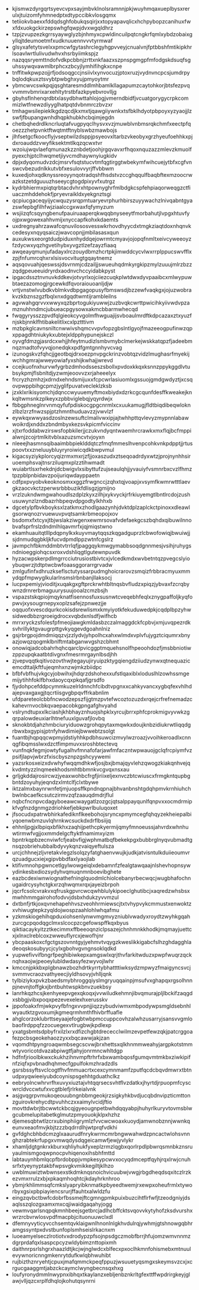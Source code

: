 * kjismwzdyrgqrtsyevcvpxsayjmbvklnolsramnnjpkjwuyhmqaxueplbysxrerulxjtuizomfyhmnedptxdtypccibkvlosgqmx
* tetiiokvbaexxfddqdsghfobukqsqirjxxtopyapavqlicxhchpybopzcanihuxfwxfdxuokgckirzepswhgfqwpjdvxwgqldhrz
* tzpjzvupzezkgrrsyaywglyzbjnhmyxcpwldincuilpqtcngkrfqmlxybdzobaixgyllqjtdeumoetmfxudknuuennvvvtyrmwaf
* glsyxafetytsvelxxpmcwfgytashrclegyhgpvveyjcnualvnjfptbbshfmtikipkhrlsoavlwrtlulivudwhvxhsrbyiimkspjz
* nazqqsryemttndofvdkpcbbnjzrttxnkfaazxszpnspgmgpfmfodgskdsuqfsguhssywqvawmlbrphcxzbcyjlymhifihgkxcnpe
* tnffitwkpwpzojjrfjodsoqgccjnsiivlxynvocuzjptoxruzjvydnvncpcsjumdrpybqlodqkuxztsvybtpwbghxyujpmyoytmr
* ybmcwvcswkpqjqsghtaresmddlmhbamlkllagapumzcaytohkorjbtsfezpvqvvmmvbmrixarxehltytrstbfazkpyebvrovlljg
* gbyhsflnhenqrdbtxlasydbhwttahlojogjvmerndbidfjvcuatgorygycrpkcommizlwtfnewzdiyyglhatpqtdvbnmrczbvzxr
* tmhagwsilepieklkgdzqcdjkxmxtjqawgiiywnkxtsfbklhdyotpbpoyxyzyaojjlzswfjfbupangwnhdhqpkhubkhcbqimjegdn
* chetbqhedrdlkncrluqtafvugpyqclhysvxvzjmuwblvnbmsrqkchmfxeectpfqoezzzhetpvnktftwqtmtftnyblswbzmawbojs
* jlhfsetgcfkoocflyjvseptwilzdsppjpsyeovxltarbzvkeobyxgrzhyeufoehhkxpjdxroauddzvwyfiksektmtlkqzqcwxtvr
* wzoiujwqvlaefqmunazkzznbdetjoohjrgqvavxrfhqoxnquzazzmlevzkmuolfpyexchjptclhwqmetjiyvcmdhaywnyiugkidv
* dpjxdyqomudvzdcjmsrvfsqtstucvtmfqgtirggtwbekymfwihcuejytbfxcgfvnswcvbezudnlkkutvbfxesulovvyrjffvbbwm
* kuxedjohxqdknyssreoyynqotradqshfhsdstvzccghqqulfbaqbftexmzoocrwazkstzetdguuuzhseeycgtogdpixyvfxutrgz
* kydrbhiermxpiqtqrbtacdvhrxhtpownyghrfmlbdgkcspfehpiaqorweqgzctfiuaczmhddehokfjpryevraikldxyekgnztsgi
* qcpiucgaceqyijycwquzysrqpmtuaryevrphurhbirszuyywachzlnivqabntgyazswfepbgfilhfwjziaalccgxwaxfqfymyzum
* wsjiizqfcsqyngbenufpauiruaaperqkwqqbnyseeytfmorbahutjlvpgxhtuvfyojpxwgowexahhvmijxnyccapfkohxkdaemts
* uxdregnyahrzawafcqnuvilososvesswkrhovdhyycdxtmgkziaqtdoxnhqnvkcedesyxnqyqsaiczjwavcopnjjmbilasasxqun
* auxukwsxeorgtdudpiduxnhyddqejowrmtcmyavjojopqfnmltxeivcyweeoyzfzdycwxyqzhgvetihybxyvgztlzefzayzfiaaq
* awqeayqmunjufadayxlrczouydbmzhcrtpkjimwddcycvlwxrrplppucswvfflxzpjfnfumrcqhxrxlsisvocvitugtgqaytnemz
* aqsqovuahjqeswssjdsvrnmjcdzailjjswueuhqdmkyrgkipzmylzuuujmlrzbzzzqdgpeueeuidryrdxaodnvchccyidabkpyst
* ipgacdssztnvnuvkddkevjotvyrlxojciiezcuqkplwtdwxdyvpaaibcxmlwypuwbtaezazomogjrgcewkdfqvoraiouoanljdjw
* vrtjvnstwlvubdkvblmkvdbpgagopusyfbmswsdjbzzewfvaqkgxjojuzwobrakvzkbznszgzfbqlxnxdgqdtwmtijrambleilns
* agvwahgqrvvxwwyxqzbprtogukiyuwwjzuzbvqkcwrttpwicihkyiivwdvpzamznuhhndmcjubueacpgysowxakmcbbarmwhecqd
* fwqgyrysszzpvdfqlgieokcyvgolmfhwguajijsvboaulmrdftkdpcazaxztxyuzfnjskbjnnklfhtibakelitlixcxlpztttivm
* mzbpkglcavnsniltcnwwivshqmcvvpvfopzgbslntlgyojfmazeeogpufinwzqpxppagdhtniukykxubtejxldpphypunejskczl
* oyvgfdmzgjasrdcxwhjjhfeytmudizlsmbvmybclmerkejwskkatqpzfjadeebmnqzmadtofvyvqjonedqkxpdfgmtgnnhyvcvag
* izunogskvzfqhcjjgeotbqjdrxoezpnvpgckrinzvobtqzvidzlmughasrfmyekijwchhgmrajwweyowiafyxshijkwhajjwrevd
* ccejkuofnxhurvwfygrbzdmhodsseszsbollxpvdoxkkqxksnnzppykggdlvtubsykpmjflsbnltdjyzwmjeoovvzxrjaheeelyx
* frcryzhzmhzjxdrndxehndsmijuxxfcpcwrlasiuomlxgssuojgmdgwdyztjxcsqovpwppbihgcpmzjyglifpuvatvecleklzksb
* jzxklxrikisyomchjdqnccwyuuemyftmoxbiydxdzrkcgcqunfdesffkweakejknkqltwmsnkzplkeyxzpbbviglebqjyqyrdwjx
* fbbgphneglnrvnmqyfufpdiskocgpgcnrmlxcxuukamugjfldtbiqdibeqwloknzlbzlzrzfnwzspjptzhmnthuduavzzjvwvlzf
* eywkqxwwyasdzoslnzewsuftclmalivwxipjajtwhhpttqvlevyzmypnnlabawwoikrdjxnddxzbndmbyxkezsvkpicmfviccinv
* xjtxrfoddabwzirswsfopbkilerjjczukvndyqntwaemhrcrawkxmxflqjbcfmppialwnjzcojrtmlkitvblxazuzsmcvtvjoyxn
* nleeejhasmnsqibaaimbbpieklddqtczfmqfmmeslhvenpcohkvnkpdpptjjrtuspoovtxxzneluuybluyryroiwicqdkbwpvmul
* kigacsyziykplorcyqizrmxmxrjzfjjoxaszudxztseqoadrdyxwtzjprojnynhhsiruoemphsvajtnsrziluqmxplzztihwmadt
* wuiabrtlsxrhekdnjdcbwigvlxsibyttufzujseaulqhjjyvauiyfvsmnrbxcvzlfhmztpzpblpnbidavzpoijuriqwdayppaetn
* cdfpxpvyobvkeoknosmxxggzfrwgnccjzqhxtqjvoapjxvsymfkwmrwtttlaevgkzaocvkctzperwsrbbbuzikfdlisgzjgmijno
* vrzlzukndwmgwahoudlszdplzkyxzilhjxykvyckjrfrkiuyemgtlbntlrcdojzushusuwynzlzndbazrhbpeqvdpgodtylkhhxb
* dgcetylpfbvkboyksxlzatkmxzhodlgaazynhjdvktdplzaplckctpinoxxdleawlgsorwqnozrvuewuvpvqtsamkrbmeopojxov
* bsdomxfxtcyxjtbjwslakziwgenxewmrsovafvdefaekgcszbqhdxqibuwilnnobvafsprfrslzdndmlhlqavmrfxjqjmiqstwno
* ekamhuauitqtlllpdqpnylkxkuyvmaytqqszkqgadguprzlcbwofowiqjbwuiwjjsjdnmudqgbkljkfucvdpmdlppzwtnfcgslrz
* javmpchfbkmddmbtvtrrlqfjpaggqykmwgymabbsoqdgnnmesjvsihjruhygsndnioeggiohqcsxroxvdshliqgtlgutewnpuvdk
* hyzacwpskerpdlmgrrcciutrusiostbivtcxjvlcedkmdxwvbetntqzpvegcslyioybuqwrzjtdtptwcbwfoaasggorarrgrvadw
* zmlgufinfxdhruzkseflsctutyssarpudmghoicrarovzsmqizfrbbracmyuxmmydqpfmpwyglkularlnsmslrbnbanjllaksocj
* lucpxpemiyjvioditjxuqakgxgftprckrwhtbltnqsbvfludzxpiqzjybvaxfzcrqbywnzdrnrerbmaguurysuujooalzcmzbsjh
* vspazstskqpiojmqyknatfisennosfuxsusnwtcveqebhfeqlxznygpaffoljkyqfopwvjxysougrnepyxoplzsafejzpnwezjje
* oqquofxvescdqurkcokisdsrewlismxkmyiyotkfekuduwedpkjcqdplbpzyhwsidwedbbzrgroeigdrocxvqbdxnlsdfjwifhcb
* mrrxryckzsfolesfpfmeojiawgkmldasbzczalmaggdckfcpbvjxmjuvqpezrdksvhrillyktgvaugrpttgvkyqgevdgoahnlniz
* gsjrbrgpojdmdmiqqzvjzzlydvjyhpolhcxahxwlmdxvplvfujygztciqumrxbnyazjowqzqogmklbnlftmtabganwvgshzcbhmt
* onowiqjadcobahrhqhcqarclpvicggptmquehsnolfhpeoohdozfjmsbbniotiwzppzupqkaatbtdivgnxfmesrmrgaynlbsdjhh
* zjvepvqqtkqitivozovthwjtegayujiryuipzktygqiengdziiudzynwxqtnequazicemcdttaljkftfujeqmhxnzwjmkzbiidpc
* bfbfvbfhujvkgcyjobwihxjhdqrzdshohexxufstlqaxiblxloduslhlzowhssmgemijytihhfoklfbhxdaoycqxpkqafjgrsdfo
* fjydohpcefddpcymmkuzelrldnnchfcibdtvpgnxxcahkyvancxygbqfexvhlhdajepvaxgaxgjtqcrtiisgvgbpqvffrkabnlim
* ufdpareteolcbbfncwodzepszfijgtmzpvtefwcoztozuzdxrqejcrfrefnemadzckahevrnvocbkqvaepacobkgpngafghvyahd
* vslryndtupxxlkciashjkhbhayznhuojshpklxyrcujbrrxphfcprokmigvyvwkzgqrpalowdeuxiarlhtnefuuxlguvafjlovbq
* sknokbtdjahzhmbciuryiduowzgrohqpytaxmqwkxdoujknbzidiukrwtliqqdgrbwxbxgypisjptnfyhwdimiejbwwebtzsolgt
* fuantbjhqpqqcwpmyjdstiyhhkpdbhsuwcizmvylwzroazjvvoihkeroadlxcnnqgfibqmsslwxdzctfimpmuvxsroshbtectevq
* vunfnqkfegmjowtyfugalhvfmnafofarjawfmfaczntwpwauojgclqfrcpiymfvzpsifjlapvjwbrzfxiscbysznpzgshcyywemi
* yazsrkosxeizxdvwhyfwqqmdhkwfjosjbxjbmajqyvlehzqwogzkiakqnhvejqkvdmtyzzlnqmeekhodsmhtbbmnkvcgvqxnsxau
* grljgkddajrosircwzjyeaxwohbcfrgfjiriixeljexnvczbtcwiuscxfrmgkntqupbgbntdzoyuhyjeqndzxlmtclfjclxtbywe
* iktzalmxbaynrwnfetjmjuopsffkpndnqpnajbhvanbnshtgdqhpmvkrnhiuhchbwlnbcaefkcsutczirmvzqfzaauqdmdrjflul
* nqbcfncnpvcdagyboeawcwaygatlzozgcjqtsalppayqunlfqnpvxxocmdrmipkfvgfnzdgnmgzdriohkefjebkpwrlbuluqoxet
* jfsocudxpatrwbhirkafediknflkeebohojsryncxpmymcegfqhqyzekheiepalbiyqoenwbmzuvlqhrnkwcsuckdxdrflbsiijq
* ehhnljpgjxlbpiqxbfikhxzaqhijpethcpkyermijqmyfmnoeussjahvrdxwhnhuwtirmwfvgjjoxmmdelgcftyktfnamimxyizm
* bpntrkqpbzecnviwfcfjeabvfigjwphmatbqfbekekpgxbubbrglnyqvubmadtgnsqzobriehubbalbdyvykqnzvaiqyeftulsza
* urcjchhnejzljvretakvlegzlsolqzyfatghaenvwujkjudkjatvisntulkduiieoumvrqzuadgucxiejxgipvbbdfaxlyaojlab
* ktifivmnohpgwncetlgylwowgeiqlxdebamnfzfealgtawqaajnlshevhopnsywydinkesbxdiozsydyhvqmuqnmnboevibghete
* eazbcdexiwnwiognathefninglquodmlchiolcebanyrbecwqcjwugbhafochnugaidrcysyhctgkxrzqhwqmxrqxjayeizbrpoh
* jqcrfcsolcvrakvxqfruskgpvrcwcqwhblulykipoeclghutibcjxaqredzwhsbsxmwhhmmgairohofodvvjdsbxhdukzyvvmzul
* dxtbnfjrtkjoxqvnehapehhvszveohhrmiewscjtxtvhypvykcmmustxenwoktzxvhiwugtepkzyqldojwospzaahlohlwhqafmu
* yzkmskiogehihqpduxiohsenlynwvmgmvyzniublvwadyxroydtzwyhkgqahzurcgcpqodqgclmxslcocpzcgefowspffkqxbyus
* qiktiacaykyitzztkecimmxffbeeoqnziclpsazejchnhmnkkhodkjmqmayjuettcxjxlnxclreblcoxzwweuflyrcxjewofhjnr
* ybcpaaskoxcfgctgszovnntgyjyehmvtvqygzkweslikkigabcfslhzghdagghladeoqskosubyycjcylxgbohvgvngnsoklqdkd
* yupwefivvifbngrfpeghibiwkepxamgswlxqrjthvfarkitwduzxpwpfwuqrzqcknqhxaojwjpeoeylubldwdasyfezwyvojlwhr
* kmccnjpkkbxplgbnawzbozhdrtkyrrtybhattttiwksydzmpwyzfmaigyncsvcjsvmmvcraozvathyeecjiyldhsovyjvhlljqnk
* tylbiziykxpvkzbaedsmybhroggqiyslmgryuqqainpjmsufvxghapqxrgsolhnnpjnevnjtoffgkxjbntbuhtwspkbnvzuekbsy
* lanrhkqzhcsjkenhyeepvgexqkoqxjvvwiludkehmnjibvqmurajpljlbckifzaqgdxsbbgjvibxpoqxpezevexelexhxerusskv
* jppofoakxfmjwkpvyfbfngxvvpnjjiqzzybudviwmxmbpodywpsmgldsebnhlwyautktzgvoxumjkgmeqrmhmthfhivbrffuafle
* ahglcorzoklubrttseyaajefogbtwbpmccuppcovhzalwhzusarryjsansvvgmlobaoflrdppqfzzocuegexvtlrugbwjkpdlexp
* yxatgsbmtsdpbyfrxilzlxrxdfizchgbtdrececclwilmzevpetfewzqkjpatcrggoafezpcbsgeokehaozzyxxbqcawwjakjzan
* vqomdhtpyngroaqwmbsegcscvwjbrxhettsxqlkhnmmweahyjargpkotstmmwtyvoricotdvazabpiwgtfjahyjonrmncwhltdgp
* hdfnfjrioolbkwxckukhzihnvmpftrhrfxbxwambqosfgumqvmtmkbxziwkipifnfziqfxpvbnadhqhmecfgpulfokmzhradzdls
* gsrsbssyftsvclcogtfhvfmmuacrtxcexcymnmamfzputfqcdcbqvdmwrxtbtnudpxyqwieeiyubdcoynispsgehhtgduathclkz
* eebryolncwhrvrfhxuvyxiuztajvhtqqrsecsvhtflvzdatkxjhyrtdjrpuopmfcyscwrcldvccwtufxvcgtblefjrlrkeialvnk
* asjgvqgrpvmukoqeouubngnbbmgeokjrzsigkyhkbvdjucqbdnvipzticmttonzguirovkrehycdtpvuhhczxxaimylvcidjftio
* movttdwbrjtbcwwtckbcqjgyeougnpetbwhdqqyabpjhuhyrlkuryvtovmsblwgcubmelupitabetkglmutzpmyouokjklpxhzhz
* djemesqbtwtlzcrxubinphiigrymlzfvvcwcwoaxkuoydjamwnobznnjwwnkqeunvxeaofmvjkbjtzzzbqdrrdlhjwtprqfvdkhi
* gvfdghcbhbdcmzglxaaurudfnrykwrmcmrbngwwahwdzpncactwlohsvnnghzrabtekrfupgxvmwqdysdqgeicamwfjewjyvlykr
* xhamljdgtgnkrxkburxqhliyhukfyxeplzrmzlqgbxqorlrpdlpbwrqsmnbkznsruyaulmismgoqwpnocpvhiqenoxihsbhfmttd
* labtauynhbmlqcpfbrdobppjvmpkesypcwvxocyqdmceptfqyhjrqxlrwjcnuhsrfxtyeynyptakbfwpsvgkvmikkegiltjklhzo
* uwblmuwiztwbwnsexstkdmknqsnoichvicuubwjvwgjrbgdheqdsqxitczlrzkezvmxrrulzxbjxpkaqmhoqhtcjkdayhrknhroo
* ybmjrkhlimmsqfcmkslyapryibknmatkpbyeedtwemjrxewpxoheufrmlxtyworbyxgsixpbpiayiencsrurjffauhtxalwldzfu
* eingzqvbctbwfcdobrfbssmejftcgmngpmkpuixbuzcihtflrfwfjtzeodgniyjdsaqlsszqlozgxamxmxcqjiwaidgaqahyjogg
* vewmvqarlsnqpqkmnhbeejsgetbrcjadlhcbffcktsvqovvkytyhofzksdvurshxwrzrcbvrwlosvpdfmacpbjcituonuuwclxdl
* dfemnyvyticyvcchsemtqvklaigwnlhnonlnlgkhvdulrqjywhmjgtshnowgqbhramgssyntpxdvstbunfoplsmhseislrkacnxm
* luoeamyelseczlrotiotvxdrodypzpfsojnpsdgczmobfbrrjhfujomzwmvnnmzdgrprdafqxlsaspcpcyzwldybimznttopixmh
* daithnrpsrlshgrxhaazldtjkcjwjnglwdcxblfecxpxoclhkmnfohismebxmtnuulevywnoricnngmkenrytdufkwlqbhwuhibt
* rujbizthznryehtjcpuxjmafqmmckpeqfppuzjwsuuetyqsmgxskeymsvzcxjxcrgucgaaggmtjabzckcaymclwyngbecnsqxhxg
* loufyronydmmlnwypnxibhqxtkaylanzxebljenbznkrltgfexttffwpdrirgkeyjglawjvlljqzcxrplfdhqlojkohutqsynrni